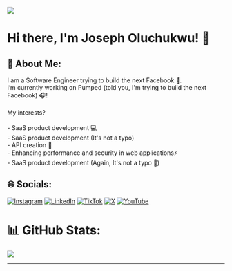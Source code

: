 [![](https://visitcount.itsvg.in/api?id=OluchukwuJoseph&icon=0&color=0)](https://visitcount.itsvg.in)
# Hi there, I'm Joseph Oluchukwu! 👋
## 💫 About Me:
I am a Software Engineer trying to build the next Facebook 🚀.
<br>I’m currently working on Pumped (told you, I'm trying to build the next Facebook) 🎧!<br><br>My interests?<br><br>- SaaS product development 💻<br>- SaaS product development (It's not a typo)<br>- API creation 🔌<br>- Enhancing performance and security in web applications⚡<br>- SaaS product development (Again, It's not a typo 🤭) 


## 🌐 Socials:
[![Instagram](https://img.shields.io/badge/Instagram-%23E4405F.svg?logo=Instagram&logoColor=white)](https://instagram.com/devjoseph_) [![LinkedIn](https://img.shields.io/badge/LinkedIn-%230077B5.svg?logo=linkedin&logoColor=white)](https://linkedin.com/in/oluchukwu-joseph) [![TikTok](https://img.shields.io/badge/TikTok-%23000000.svg?logo=TikTok&logoColor=white)](https://tiktok.com/@devjoseph_) [![X](https://img.shields.io/badge/X-black.svg?logo=X&logoColor=white)](https://x.com/Devjoseph_) [![YouTube](https://img.shields.io/badge/YouTube-%23FF0000.svg?logo=YouTube&logoColor=white)](https://youtube.com/@dev_joseph) 

# 📊 GitHub Stats:
![](https://github-readme-stats.vercel.app/api/top-langs/?username=OluchukwuJoseph&theme=dark&hide_border=false&include_all_commits=false&count_private=false&layout=compact)

---

<!-- Proudly created with GPRM ( https://gprm.itsvg.in ) -->
